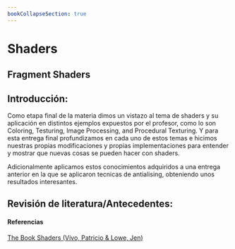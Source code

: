 ```yaml
---
bookCollapseSection: true
---
```

# Shaders 

## Fragment Shaders


## Introducción:

Como etapa final de la materia dimos un vistazo al tema de shaders y su aplicación en distintos ejemplos expuestos por el profesor, como lo son Coloring, Testuring, Image Processing, and Procedural Texturing. Y para esta entrega final profundizamos en cada uno de estos temas e hicimos nuestras propias modificaciones y propias implementaciones para entender y mostrar que nuevas cosas se pueden hacer con shaders.

Adicionalmente aplicamos estos conocimientos adquiridos a una entrega anterior en la que se aplicaron tecnicas de antialising, obteniendo unos resultados interesantes.

## Revisión de literatura/Antecedentes:



#### Referencias
[The Book Shaders (Vivo, Patricio & Lowe, Jen)](https://thebookofshaders.com/)
